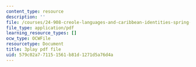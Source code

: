 ```yaml
---
content_type: resource
description: ''
file: /courses/24-908-creole-languages-and-caribbean-identities-spring-2017/579c02a771151561b81d1271d5a76d4a_JDRa0SwOf2k.pdf
file_type: application/pdf
learning_resource_types: []
ocw_type: OCWFile
resourcetype: Document
title: 3play pdf file
uid: 579c02a7-7115-1561-b81d-1271d5a76d4a
---
```

